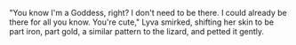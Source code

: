"You know I'm a Goddess, right? I don't need to be there. I could already be there for all you know. You're cute," Lyva smirked, shifting her skin to be part iron, part gold, a similar pattern to the lizard, and petted it gently.